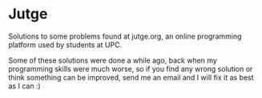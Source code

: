 # Jutge
Solutions to some problems found at jutge.org, an online programming platform used by students at UPC.

Some of these solutions were done a while ago, back when my programming skills were much worse, so if you find any wrong solution or think something can be improved, send me an email and I will fix it as best as I can :)
